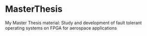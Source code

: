 # MasterThesis
My Master Thesis material: Study and development of fault tolerant operating systems on FPGA for aerospace applications

